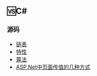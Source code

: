 ## 🆚C#

### 源码
+ [链表](Subject/数据结构/LinkReverse.cs)
+ [特性](Subject/特性)
+ [算法](Subject/算法)
+ [ASP.Net中页面传值的几种方式](NETSubject/Controllers/ViewValueController.cs)

 
